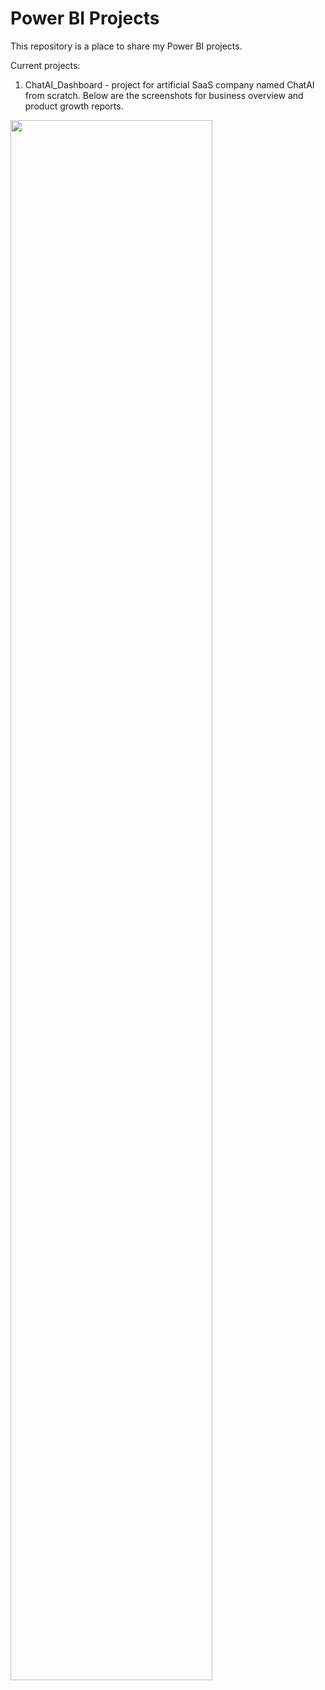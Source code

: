 # Power BI Projects

This repository is a place to share my Power BI projects.

Current projects:
1) ChatAI_Dashboard - project for artificial SaaS company named ChatAI from scratch. Below are the screenshots for business overview and product growth reports. 

<img src="https://github.com/katebrk/power-bi/blob/main/screenshots/chat_ai_report.gif" width="80%">
